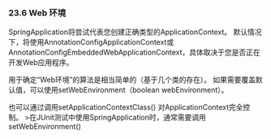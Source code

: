 ### 23.6 Web 环境

SpringApplication将尝试代表您创建正确类型的ApplicationContext。 默认情况下，将使用AnnotationConfigApplicationContext或AnnotationConfigEmbeddedWebApplicationContext，具体取决于您是否正在开发Web应用程序。

用于确定“Web环境”的算法是相当简单的（基于几个类的存在）。 如果需要覆盖默认值，可以使用setWebEnvironment（boolean webEnvironment）。

也可以通过调用setApplicationContextClass() 对ApplicationContext完全控制。
    >在JUnit测试中使用SpringApplication时，通常需要调用setWebEnvironment()